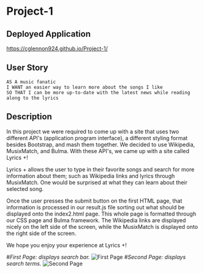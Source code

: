 # Project-1

## Deployed Application
https://cglennon924.github.io/Project-1/

## User Story
```
AS A music fanatic
I WANT an easier way to learn more about the songs I like
SO THAT I can be more up-to-date with the latest news while reading along to the lyrics 
```

## Description
In this project we were required to come up with a site that uses two different API's (application program interface), a different styling format besides Bootstrap, and mash them together. We decided to use Wikipedia, MusixMatch, and Bulma. With these API's, we came up with a site called Lyrics +! 

Lyrics + allows the user to type in their favorite songs and search for more information about them; such as Wikipedia links and lyrics through MusixMatch. One would be surprised at what they can learn about their selected song. 

Once the user presses the submit button on the first HTML page, that information is processed in our result.js file sorting out what should be displayed onto the index2.html page. This whole page is formatted through our CSS page and Bulma framework. The Wikipedia links are displayed nicely on the left side of the screen, while the MusixMatch is displayed onto the right side of the screen.

We hope you enjoy your experience at Lyrics +!

#*First Page: displays search bar.* ![First Page](./asset/images/readMe1.png)
#*Second Page: displays search terms.* ![Second Page](./asset/images/readMe2.png)
